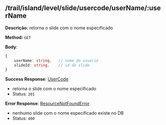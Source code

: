 ## /trail/island/level/slide/usercode/userName/:userName

**Descrição:** retorna o slide com o nome especificado

**Method:** `GET`

**Body**:

```typescript
{
    userName: string,   // nome do usuario
    slideId: string,    // id do slide
}
```

**Success Response**: [UserCode](../../../../src/domain/trilhas/@entities/userCode.ts)
- retorna o slide com o nome especificado
- Status: `201`

**Error Response**: [ResourceNotFoundError](../../../../src/core/errors/resource-not-found-error.ts)
- nenhumo slide com o nome especificado existe no DB
- Status: `400`

